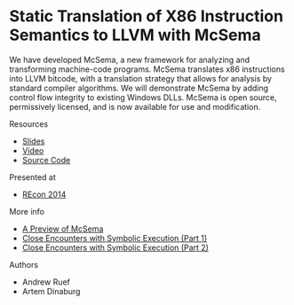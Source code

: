 # Static Translation of X86 Instruction Semantics to LLVM with McSema

We have developed McSema, a new framework for analyzing and transforming machine-code programs. McSema translates x86 instructions into LLVM bitcode, with a translation strategy that allows for analysis by standard compiler algorithms. We will demonstrate McSema by adding control flow integrity to existing Windows DLLs. McSema is open source, permissively licensed, and is now available for use and modification.

Resources
* [Slides](/McSema%20-%20Translating%20x86%20to%20LLVM%20IR/McSema.pdf)
* [Video](https://www.youtube.com/watch?v=nW9bE5tUVYg)
* [Source Code](https://github.com/trailofbits/mcsema)

Presented at
* [REcon 2014](https://recon.cx/2014/schedule/events/19.html)

More info
* [A Preview of McSema](https://blog.trailofbits.com/2014/06/23/a-preview-of-mcsema/)
* [Close Encounters with Symbolic Execution (Part 1)](https://blog.trailofbits.com/2014/11/25/close-encounters-with-symbolic-execution/)
* [Close Encounters with Symbolic Execution (Part 2)](https://blog.trailofbits.com/2014/12/04/close-encounters-with-symbolic-execution-part-2/)

Authors
* Andrew Ruef
* Artem Dinaburg
